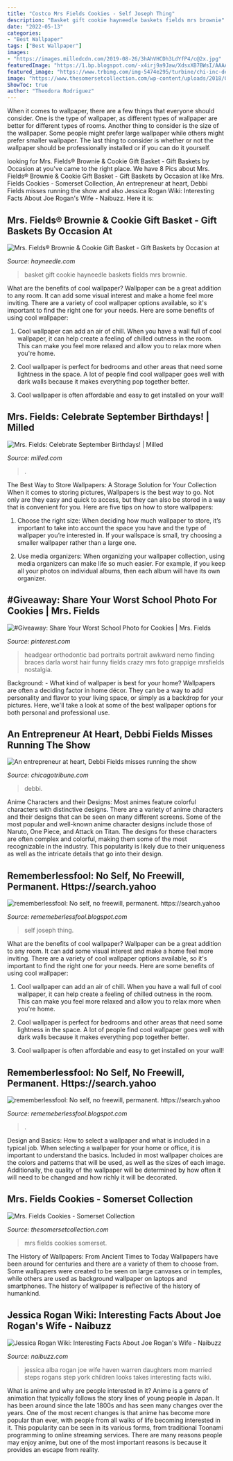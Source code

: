 ```yaml
---
title: "Costco Mrs Fields Cookies - Self Joseph Thing"
description: "Basket gift cookie hayneedle baskets fields mrs brownie"
date: "2022-05-13"
categories:
- "Best Wallpaper"
tags: ["Best Wallpaper"]
images:
- "https://images.milledcdn.com/2019-08-26/3hAhVHCDh3LdYfP4/c@2x.jpg"
featuredImage: "https://1.bp.blogspot.com/-x4irj9a9Jaw/XdsxXB7BWsI/AAAAAAAAbi8/NPmoXo_QZ1gzzSJLozpkjDLLrrCr85yEACLcBGAsYHQ/s1600/Untitled24.png"
featured_image: "https://www.trbimg.com/img-5474e295/turbine/chi-inc-debbi-fields-bsi-hub"
image: "https://www.thesomersetcollection.com/wp-content/uploads/2018/06/mrs-fields-2.jpg"
ShowToc: true
author: "Theodora Rodriguez"
---
```



When it comes to wallpaper, there are a few things that everyone should consider. One is the type of wallpaper, as different types of wallpaper are better for different types of rooms. Another thing to consider is the size of the wallpaper. Some people might prefer large wallpaper while others might prefer smaller wallpaper. The last thing to consider is whether or not the wallpaper should be professionally installed or if you can do it yourself.

	

		
looking for Mrs. Fields® Brownie &amp; Cookie Gift Basket - Gift Baskets by Occasion at you've came to the right place. We have 8 Pics about Mrs. Fields® Brownie &amp; Cookie Gift Basket - Gift Baskets by Occasion at like Mrs. Fields Cookies - Somerset Collection, An entrepreneur at heart, Debbi Fields misses running the show and also Jessica Rogan Wiki: Interesting Facts About Joe Rogan&#039;s Wife - Naibuzz. Here it is:
		
    
## Mrs. Fields® Brownie &amp; Cookie Gift Basket - Gift Baskets By Occasion At

<img loading=lazy src="http://images.hayneedle.com/mgen/master:MFS022.jpg" onerror="this.onerror=null;this.src='https://tse1.mm.bing.net/th?id=OIP.3i370xjHdmW2VBTv2cysuwHaHa&amp;pid=15.1';" alt="Mrs. Fields® Brownie &amp; Cookie Gift Basket - Gift Baskets by Occasion at">

_Source: hayneedle.com_

>basket gift cookie hayneedle baskets fields mrs brownie. 

	

What are the benefits of cool wallpaper?
Wallpaper can be a great addition to any room. It can add some visual interest and make a home feel more inviting. There are a variety of cool wallpaper options available, so it's important to find the right one for your needs. Here are some benefits of using cool wallpaper: 
1. Cool wallpaper can add an air of chill. When you have a wall full of cool wallpaper, it can help create a feeling of chilled outness in the room. This can make you feel more relaxed and allow you to relax more when you're home. 

2. Cool wallpaper is perfect for bedrooms and other areas that need some lightness in the space. A lot of people find cool wallpaper goes well with dark walls because it makes everything pop together better. 

3. Cool wallpaper is often affordable and easy to get installed on your wall!

    
## Mrs. Fields: Celebrate September Birthdays! | Milled

<img loading=lazy src="https://images.milledcdn.com/2019-08-26/3hAhVHCDh3LdYfP4/c@2x.jpg" onerror="this.onerror=null;this.src='https://tse3.mm.bing.net/th?id=OIP.zOkHx7cMVCQmV5gQHIoOuAHaJ4&amp;pid=15.1';" alt="Mrs. Fields: Celebrate September Birthdays! | Milled">

_Source: milled.com_

>. 

	

The Best Way to Store Wallpapers: A Storage Solution for Your Collection
When it comes to storing pictures, Wallpapers is the best way to go. Not only are they easy and quick to access, but they can also be stored in a way that is convenient for you. Here are five tips on how to store wallpapers:
1) Choose the right size: When deciding how much wallpaper to store, it’s important to take into account the space you have and the type of wallpaper you’re interested in. If your wallspace is small, try choosing a smaller wallpaper rather than a large one.

2) Use media organizers: When organizing your wallpaper collection, using media organizers can make life so much easier. For example, if you keep all your photos on individual albums, then each album will have its own organizer.

    
## #Giveaway: Share Your Worst School Photo For Cookies | Mrs. Fields

<img loading=lazy src="https://i.pinimg.com/originals/c9/98/b4/c998b4236d24897b86a827e6fbedc07a.jpg" onerror="this.onerror=null;this.src='https://tse2.mm.bing.net/th?id=OIP.ZT15hrnyKUGYP8JhKcpT_QAAAA&amp;pid=15.1';" alt="#Giveaway: Share Your Worst School Photo for Cookies | Mrs. Fields">

_Source: pinterest.com_

>headgear orthodontic bad portraits portrait awkward nemo finding braces darla worst hair funny fields crazy mrs foto grappige mrsfields nostalgia. 

	

Background: - What kind of wallpaper is best for your home?
Wallpapers are often a deciding factor in home décor. They can be a way to add personality and flavor to your living space, or simply as a backdrop for your pictures. Here, we'll take a look at some of the best wallpaper options for both personal and professional use.

    
## An Entrepreneur At Heart, Debbi Fields Misses Running The Show

<img loading=lazy src="https://www.trbimg.com/img-5474e295/turbine/chi-inc-debbi-fields-bsi-hub" onerror="this.onerror=null;this.src='https://tse3.mm.bing.net/th?id=OIP.via4ev4tfPE0gEIW8ZiK-QHaEK&amp;pid=15.1';" alt="An entrepreneur at heart, Debbi Fields misses running the show">

_Source: chicagotribune.com_

>debbi. 

	

Anime Characters and their Designs: Most animes feature colorful characters with distinctive designs.
There are a variety of anime characters and their designs that can be seen on many different screens. Some of the most popular and well-known anime character designs include those of Naruto, One Piece, and Attack on Titan. The designs for these characters are often complex and colorful, making them some of the most recognizable in the industry. This popularity is likely due to their uniqueness as well as the intricate details that go into their design.

    
## Rememberlessfool: No Self, No Freewill, Permanent. Https://search.yahoo

<img loading=lazy src="https://1.bp.blogspot.com/-x4irj9a9Jaw/XdsxXB7BWsI/AAAAAAAAbi8/NPmoXo_QZ1gzzSJLozpkjDLLrrCr85yEACLcBGAsYHQ/s1600/Untitled24.png" onerror="this.onerror=null;this.src='https://tse3.mm.bing.net/th?id=OIP.tsqg80ZNXxaKag58GM_S4gHaEK&amp;pid=15.1';" alt="rememberlessfool: No self, no freewill, permanent. https://search.yahoo">

_Source: rememeberlessfool.blogspot.com_

>self joseph thing. 

	

What are the benefits of cool wallpaper?
Wallpaper can be a great addition to any room. It can add some visual interest and make a home feel more inviting. There are a variety of cool wallpaper options available, so it's important to find the right one for your needs. Here are some benefits of using cool wallpaper: 
1. Cool wallpaper can add an air of chill. When you have a wall full of cool wallpaper, it can help create a feeling of chilled outness in the room. This can make you feel more relaxed and allow you to relax more when you're home. 

2. Cool wallpaper is perfect for bedrooms and other areas that need some lightness in the space. A lot of people find cool wallpaper goes well with dark walls because it makes everything pop together better. 

3. Cool wallpaper is often affordable and easy to get installed on your wall!

    
## Rememberlessfool: No Self, No Freewill, Permanent. Https://search.yahoo

<img loading=lazy src="https://1.bp.blogspot.com/-axnUWfENicQ/X06aHtegLzI/AAAAAAAAfvU/xO-inFkTkIE5Z0E0-MR14pH9ZAmU4d42gCLcBGAsYHQ/s1600/Untitled2032.png" onerror="this.onerror=null;this.src='https://tse2.mm.bing.net/th?id=OIP.3ewcPTHRgn23ruaBffpo4AHaEK&amp;pid=15.1';" alt="rememberlessfool: No self, no freewill, permanent. https://search.yahoo">

_Source: rememeberlessfool.blogspot.com_

>. 

	

Design and Basics: How to select a wallpaper and what is included in a typical job.
When selecting a wallpaper for your home or office, it is important to understand the basics. Included in most wallpaper choices are the colors and patterns that will be used, as well as the sizes of each image. Additionally, the quality of the wallpaper will be determined by how often it will need to be changed and how richly it will be decorated.

    
## Mrs. Fields Cookies - Somerset Collection

<img loading=lazy src="https://www.thesomersetcollection.com/wp-content/uploads/2018/06/mrs-fields-2.jpg" onerror="this.onerror=null;this.src='https://tse4.mm.bing.net/th?id=OIP.Ohw0lZrGhRuTjSriI-yasgHaDt&amp;pid=15.1';" alt="Mrs. Fields Cookies - Somerset Collection">

_Source: thesomersetcollection.com_

>mrs fields cookies somerset. 

	

The History of Wallpapers: From Ancient Times to Today
Wallpapers have been around for centuries and there are a variety of them to choose from. Some wallpapers were created to be seen on large canvases or in temples, while others are used as background wallpaper on laptops and smartphones. The history of wallpaper is reflective of the history of humankind.

    
## Jessica Rogan Wiki: Interesting Facts About Joe Rogan&#039;s Wife - Naibuzz

<img loading=lazy src="https://naibuzz.com/wp-content/uploads/2017/12/JessicaAlbaStepsOutNewYorkfJutx_06Ms4x-1900x2721_c.jpg" onerror="this.onerror=null;this.src='https://tse4.mm.bing.net/th?id=OIP.VZKWwqeoO1ujwSDGtpQ1ewHaKm&amp;pid=15.1';" alt="Jessica Rogan Wiki: Interesting Facts About Joe Rogan&#039;s Wife - Naibuzz">

_Source: naibuzz.com_

>jessica alba rogan joe wife haven warren daughters mom married steps rogans step york children looks takes interesting facts wiki. 

	

What is anime and why are people interested in it?
Anime is a genre of animation that typically follows the story lines of young people in Japan. It has been around since the late 1800s and has seen many changes over the years. One of the most recent changes is that anime has become more popular than ever, with people from all walks of life becoming interested in it. This popularity can be seen in its various forms, from traditional Toonami programming to online streaming services. There are many reasons people may enjoy anime, but one of the most important reasons is because it provides an escape from reality.

